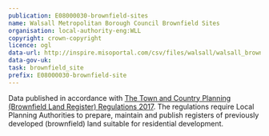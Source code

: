 ```yaml
---
publication: E08000030-brownfield-sites
name: Walsall Metropolitan Borough Council Brownfield Sites
organisation: local-authority-eng:WLL
copyright: crown-copyright
licence: ogl
data-url: http://inspire.misoportal.com/csv/files/walsall/walsall_brownfieldregister_2017_12_29_rev1.csv
data-gov-uk: 
task: brownfield_site
prefix: E08000030-brownfield-site
---
```


Data published in accordance with [The Town and Country Planning (Brownfield Land Register) Regulations 2017](http://www.legislation.gov.uk/uksi/2017/403/contents/made).
The regulations require Local Planning Authorities to prepare, maintain and publish registers of previously developed (brownfield) land suitable for residential development.

